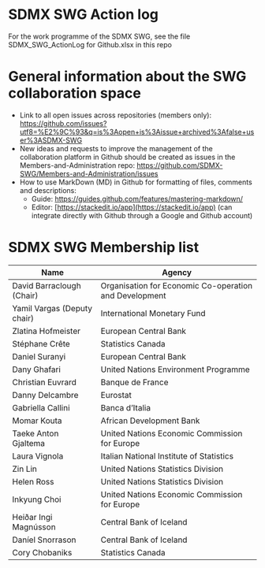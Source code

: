 # SDMX SWG Action log
For the work programme of the SDMX SWG, see the file SDMX_SWG_ActionLog for Github.xlsx in this repo

# General information about the SWG collaboration space

* Link to all open issues across repositories (members only):
https://github.com/issues?utf8=%E2%9C%93&q=is%3Aopen+is%3Aissue+archived%3Afalse+user%3ASDMX-SWG
* New ideas and requests to improve the management of the collaboration platform in Github should be created as issues in the Members-and-Administration repo: https://github.com/SDMX-SWG/Members-and-Administration/issues
* How to use MarkDown (MD) in Github for formatting of files, comments and descriptions:
  * Guide: https://guides.github.com/features/mastering-markdown/
  * Editor: [https://stackedit.io/app](https://stackedit.io/app) (can integrate directly with Github through a Google and Github account)

# SDMX SWG Membership list
Name | Agency
------------ | -------------
David Barraclough (Chair)|Organisation for Economic Co-operation and Development
Yamil Vargas (Deputy chair)|International Monetary Fund
Zlatina Hofmeister|European Central Bank
Stéphane Crête|Statistics Canada
Daniel Suranyi|European Central Bank
Dany Ghafari|United Nations Environment Programme
Christian Euvrard|Banque de France
Danny Delcambre|Eurostat
Gabriella Callini|Banca d’Italia
Momar Kouta|African Development Bank
Taeke Anton Gjaltema|United Nations Economic Commission for Europe
Laura Vignola|Italian National Institute of Statistics
Zin Lin|United Nations Statistics Division
Helen Ross|United Nations Statistics Division
Inkyung Choi|United Nations Economic Commission for Europe
Heiðar Ingi Magnússon|Central Bank of Iceland
Daníel Snorrason|Central Bank of Iceland
Cory Chobaniks|Statistics Canada
